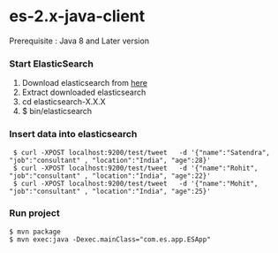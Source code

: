 # es-2.x-java-client
 Prerequisite : Java 8 and Later version 

### Start ElasticSearch
1) Download elasticsearch from [here](https://www.elastic.co/downloads/elasticsearch)   
2) Extract downloaded elasticsearch     
3) cd elasticsearch-X.X.X       
4) $ bin/elasticsearch     

### Insert data into elasticsearch
     $ curl -XPOST localhost:9200/test/tweet   -d '{"name":"Satendra", "job":"consultant" , "location":"India", "age":28}'
     $ curl -XPOST localhost:9200/test/tweet   -d '{"name":"Rohit", "job":"consultant" , "location":"India", "age":22}'
     $ curl -XPOST localhost:9200/test/tweet   -d '{"name":"Mohit", "job":"consultant" , "location":"India", "age":25}'
 

### Run project 
    $ mvn package
    $ mvn exec:java -Dexec.mainClass="com.es.app.ESApp"

